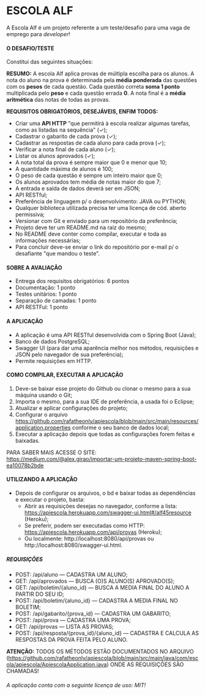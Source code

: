 # ESCOLA ALF

A Escola Alf é um projeto referente a um teste/desafio para uma vaga de emprego para *developer*!

#### O DESAFIO/TESTE

Constitui das seguintes situações:

**RESUMO:** A escola Alf aplica provas de múltipla escolha para os alunos. A nota do
aluno na prova é determinada pela **média ponderada** das questões com os
**pesos** de cada questão. Cada questão correta **soma 1 ponto** multiplicada pelo
**peso** e cada questão errada **0**. A nota final é a **média aritmética** das notas de
todas as provas. 

**REQUISITOS OBRIGATÓRIOS, DESEJÁVEIS, ENFIM TODOS:**

- Criar uma **API HTTP** "que permitirá à escola realizar algumas tarefas, como as listadas na sequência" (✓);
- Cadastrar o gabarito de cada prova (✓);
- Cadastrar as respostas de cada aluno para cada prova (✓);
- Verificar a nota final de cada aluno (✓);
- Listar os alunos aprovados (✓);
- A nota total da prova é sempre maior que 0 e menor que 10;
- A quantidade máxima de alunos é 100;
- O peso de cada questão é sempre um inteiro maior que 0;
- Os alunos aprovados tem média de notas maior do que 7;
- A entrada e saída de dados deverá ser em JSON;
- API RESTful;
- Preferência de linguagem p/ o desenvolvimento: JAVA ou PYTHON;
- Qualquer biblioteca utilizada precisa ter uma licença de cód. aberto permissiva;
- Versionar com Git e enviado para um repositório da preferência;
- Projeto deve ter um README.md na raiz do mesmo;
- No README deve conter como compilar, executar e toda as informações necessárias;
- Para concluir deve-se enviar o link do repositório por e-mail p/ o desafiante "que mandou o teste".

#### SOBRE A AVALIAÇÃO

- Entrega dos requisitos obrigatórios: 6 pontos
- Documentação: 1 ponto
- Testes unitários: 1 ponto
- Separação de camadas: 1 ponto
- API RESTFul: 1 ponto

#### A APLICAÇÃO

- A aplicação é uma API RESTful desenvolvida com o Spring Boot (Java);
- Banco de dados PostgreSQL;
- Swagger UI (para dar uma aparência melhor nos métodos, requisições e JSON pelo navegador de sua preferência);
- Permite requisições em HTTP.

#### COMO COMPILAR, EXECUTAR A APLICAÇÃO

1. Deve-se baixar esse projeto do Github ou clonar o mesmo para a sua máquina usando o Git;
2. Importa o mesmo, para a sua IDE de preferência, a usada foi o Eclipse;
3. Atualizar e aplicar configurações do projeto;
4. Configurar o arquivo https://github.com/rafatheonly/apiescola/blob/main/src/main/resources/application.properties conforme o seu banco de dados local;
5. Executar a aplicação depois que todas as configurações forem feitas e baixadas.

PARA SABER MAIS ACESSE O SITE: https://medium.com/@alex.girao/importar-um-projeto-maven-spring-boot-ea10078b2bde

#### UTILIZANDO A APLICAÇÃO

- Depois de configurar os arquivos, o bd e baixar todas as dependências e executar o projeto, basta:
    - Abrir as requisições desejas no navegador, conforme a lista: https://apiescola.herokuapp.com/swagger-ui.html#/alf45resource (Heroku);
    - Se preferir, podem ser executadas como HTTP: https://apiescola.herokuapp.com/api/provas (Heroku);
    - Ou localmente: http://localhost:8080/api/provas ou http://localhost:8080/swagger-ui.html.

##### REQUISIÇÕES

- POST: /api/aluno — CADASTRA UM ALUNO;
- GET: /api/aprovados — BUSCA (O)S ALUNO(S) APROVADO(S);
- GET: /api/boletim/{aluno_id} — BUSCA A MEDIA FINAL DO ALUNO A PARTIR DO SEU ID;
- POST: /api/boletim/{aluno_id} — CADASTRA A MEDIA FINAL NO BOLETIM;
- POST: /api/gabarito/{prova_id} — CADASTRA UM GABARITO;
- POST: /api/prova — CADASTRA UMA PROVA;
- GET: /api/provas — LISTA AS PROVAS;
- POST: /api/resposta/{prova_id}/{aluno_id} — CADASTRA E CALCULA AS RESPOSTAS DA PROVA FEITA PELO ALUNO.

**ATENÇÃO:** TODOS OS MÉTODOS ESTÃO DOCUMENTADOS NO ARQUIVO (https://github.com/rafatheonly/apiescola/blob/main/src/main/java/com/escola/apiescola/ApiescolaApplication.java) ONDE AS REQUISIÇÕES SÃO CHAMADAS! 

###### A aplicação conta com a seguinte licença de uso: MIT!
